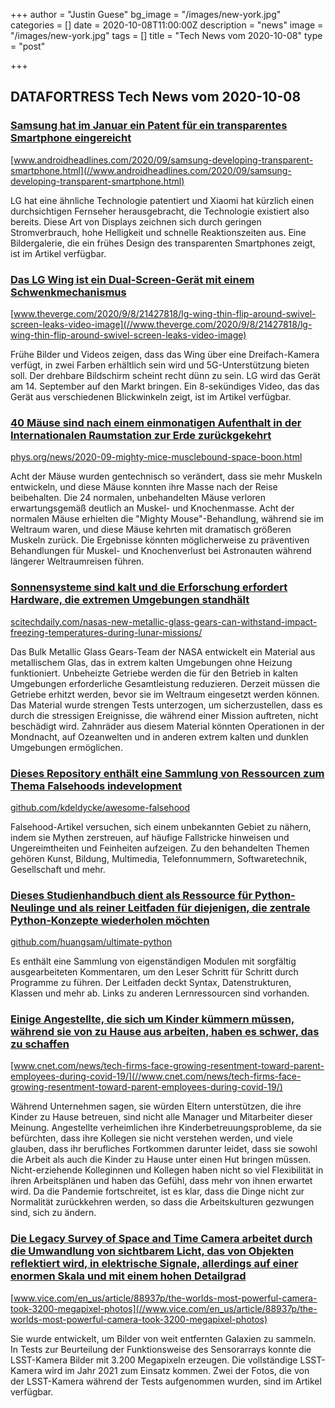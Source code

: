 +++
author = "Justin Guese"
bg_image = "/images/new-york.jpg"
categories = []
date = 2020-10-08T11:00:00Z
description = "news"
image = "/images/new-york.jpg"
tags = []
title = "Tech News vom 2020-10-08"
type = "post"

+++

        
## DATAFORTRESS Tech News vom 2020-10-08



### [Samsung hat im Januar ein Patent für ein transparentes Smartphone eingereicht](//www.androidheadlines.com/2020/09/samsung-developing-transparent-smartphone.html)


[www.androidheadlines.com/2020/09/samsung-developing-transparent-smartphone.html](//www.androidheadlines.com/2020/09/samsung-developing-transparent-smartphone.html)


LG hat eine ähnliche Technologie patentiert und Xiaomi hat kürzlich einen durchsichtigen Fernseher herausgebracht, die Technologie existiert also bereits. Diese Art von Displays zeichnen sich durch geringen Stromverbrauch, hohe Helligkeit und schnelle Reaktionszeiten aus. Eine Bildergalerie, die ein frühes Design des transparenten Smartphones zeigt, ist im Artikel verfügbar.


### [Das LG Wing ist ein Dual-Screen-Gerät mit einem Schwenkmechanismus](//www.theverge.com/2020/9/8/21427818/lg-wing-thin-flip-around-swivel-screen-leaks-video-image)


[www.theverge.com/2020/9/8/21427818/lg-wing-thin-flip-around-swivel-screen-leaks-video-image](//www.theverge.com/2020/9/8/21427818/lg-wing-thin-flip-around-swivel-screen-leaks-video-image)


Frühe Bilder und Videos zeigen, dass das Wing über eine Dreifach-Kamera verfügt, in zwei Farben erhältlich sein wird und 5G-Unterstützung bieten soll. Der drehbare Bildschirm scheint recht dünn zu sein. LG wird das Gerät am 14. September auf den Markt bringen. Ein 8-sekündiges Video, das das Gerät aus verschiedenen Blickwinkeln zeigt, ist im Artikel verfügbar.


### [40 Mäuse sind nach einem einmonatigen Aufenthalt in der Internationalen Raumstation zur Erde zurückgekehrt](//phys.org/news/2020-09-mighty-mice-musclebound-space-boon.html)


[phys.org/news/2020-09-mighty-mice-musclebound-space-boon.html](//phys.org/news/2020-09-mighty-mice-musclebound-space-boon.html)


Acht der Mäuse wurden gentechnisch so verändert, dass sie mehr Muskeln entwickeln, und diese Mäuse konnten ihre Masse nach der Reise beibehalten. Die 24 normalen, unbehandelten Mäuse verloren erwartungsgemäß deutlich an Muskel- und Knochenmasse. Acht der normalen Mäuse erhielten die "Mighty Mouse"-Behandlung, während sie im Weltraum waren, und diese Mäuse kehrten mit dramatisch größeren Muskeln zurück. Die Ergebnisse könnten möglicherweise zu präventiven Behandlungen für Muskel- und Knochenverlust bei Astronauten während längerer Weltraumreisen führen.


### [Sonnensysteme sind kalt und die Erforschung erfordert Hardware, die extremen Umgebungen standhält](//scitechdaily.com/nasas-new-metallic-glass-gears-can-withstand-impact-freezing-temperatures-during-lunar-missions/)


[scitechdaily.com/nasas-new-metallic-glass-gears-can-withstand-impact-freezing-temperatures-during-lunar-missions/](//scitechdaily.com/nasas-new-metallic-glass-gears-can-withstand-impact-freezing-temperatures-during-lunar-missions/)


Das Bulk Metallic Glass Gears-Team der NASA entwickelt ein Material aus metallischem Glas, das in extrem kalten Umgebungen ohne Heizung funktioniert. Unbeheizte Getriebe werden die für den Betrieb in kalten Umgebungen erforderliche Gesamtleistung reduzieren. Derzeit müssen die Getriebe erhitzt werden, bevor sie im Weltraum eingesetzt werden können. Das Material wurde strengen Tests unterzogen, um sicherzustellen, dass es durch die stressigen Ereignisse, die während einer Mission auftreten, nicht beschädigt wird. Zahnräder aus diesem Material könnten Operationen in der Mondnacht, auf Ozeanwelten und in anderen extrem kalten und dunklen Umgebungen ermöglichen.


### [Dieses Repository enthält eine Sammlung von Ressourcen zum Thema Falsehoods indevelopment](//github.com/kdeldycke/awesome-falsehood)


[github.com/kdeldycke/awesome-falsehood](//github.com/kdeldycke/awesome-falsehood)


Falsehood-Artikel versuchen, sich einem unbekannten Gebiet zu nähern, indem sie Mythen zerstreuen, auf häufige Fallstricke hinweisen und Ungereimtheiten und Feinheiten aufzeigen. Zu den behandelten Themen gehören Kunst, Bildung, Multimedia, Telefonnummern, Softwaretechnik, Gesellschaft und mehr.


### [Dieses Studienhandbuch dient als Ressource für Python-Neulinge und als reiner Leitfaden für diejenigen, die zentrale Python-Konzepte wiederholen möchten](//github.com/huangsam/ultimate-python)


[github.com/huangsam/ultimate-python](//github.com/huangsam/ultimate-python)


Es enthält eine Sammlung von eigenständigen Modulen mit sorgfältig ausgearbeiteten Kommentaren, um den Leser Schritt für Schritt durch Programme zu führen. Der Leitfaden deckt Syntax, Datenstrukturen, Klassen und mehr ab. Links zu anderen Lernressourcen sind vorhanden.


### [Einige Angestellte, die sich um Kinder kümmern müssen, während sie von zu Hause aus arbeiten, haben es schwer, das zu schaffen](//www.cnet.com/news/tech-firms-face-growing-resentment-toward-parent-employees-during-covid-19/)


[www.cnet.com/news/tech-firms-face-growing-resentment-toward-parent-employees-during-covid-19/](//www.cnet.com/news/tech-firms-face-growing-resentment-toward-parent-employees-during-covid-19/)


Während Unternehmen sagen, sie würden Eltern unterstützen, die ihre Kinder zu Hause betreuen, sind nicht alle Manager und Mitarbeiter dieser Meinung. Angestellte verheimlichen ihre Kinderbetreuungsprobleme, da sie befürchten, dass ihre Kollegen sie nicht verstehen werden, und viele glauben, dass ihr berufliches Fortkommen darunter leidet, dass sie sowohl die Arbeit als auch die Kinder zu Hause unter einen Hut bringen müssen. Nicht-erziehende Kolleginnen und Kollegen haben nicht so viel Flexibilität in ihren Arbeitsplänen und haben das Gefühl, dass mehr von ihnen erwartet wird. Da die Pandemie fortschreitet, ist es klar, dass die Dinge nicht zur Normalität zurückkehren werden, so dass die Arbeitskulturen gezwungen sind, sich zu ändern.


### [Die Legacy Survey of Space and Time Camera arbeitet durch die Umwandlung von sichtbarem Licht, das von Objekten reflektiert wird, in elektrische Signale, allerdings auf einer enormen Skala und mit einem hohen Detailgrad](//www.vice.com/en_us/article/88937p/the-worlds-most-powerful-camera-took-3200-megapixel-photos)


[www.vice.com/en_us/article/88937p/the-worlds-most-powerful-camera-took-3200-megapixel-photos](//www.vice.com/en_us/article/88937p/the-worlds-most-powerful-camera-took-3200-megapixel-photos)


Sie wurde entwickelt, um Bilder von weit entfernten Galaxien zu sammeln. In Tests zur Beurteilung der Funktionsweise des Sensorarrays konnte die LSST-Kamera Bilder mit 3.200 Megapixeln erzeugen. Die vollständige LSST-Kamera wird im Jahr 2021 zum Einsatz kommen. Zwei der Fotos, die von der LSST-Kamera während der Tests aufgenommen wurden, sind im Artikel verfügbar.